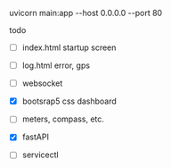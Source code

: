 


uvicorn main:app --host 0.0.0.0 --port 80


todo 

- [ ] index.html    startup screen
- [ ] log.html      error, gps
- [ ] websocket
- [x] bootsrap5 css dashboard
- [ ] meters, compass, etc. 

- [x] fastAPI
- [ ] servicectl 

